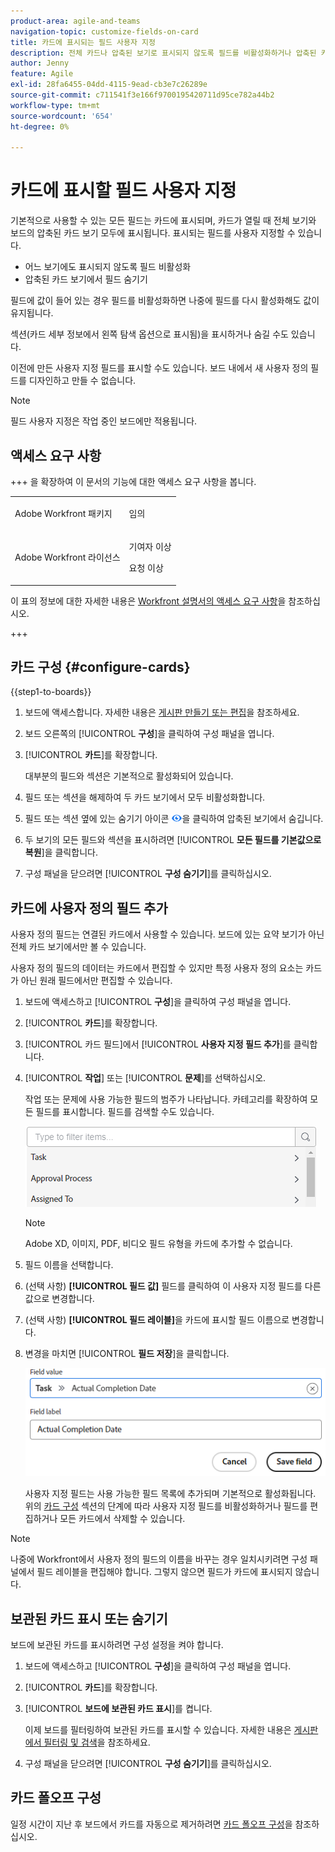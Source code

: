 ```yaml
---
product-area: agile-and-teams
navigation-topic: customize-fields-on-card
title: 카드에 표시되는 필드 사용자 지정
description: 전체 카드나 압축된 보기로 표시되지 않도록 필드를 비활성화하거나 압축된 카드 보기에서 필드를 숨겨서 카드에 표시되는 필드를 사용자 정의할 수 있습니다.
author: Jenny
feature: Agile
exl-id: 28fa6455-04dd-4115-9ead-cb3e7c26289e
source-git-commit: c711541f3e166f9700195420711d95ce782a44b2
workflow-type: tm+mt
source-wordcount: '654'
ht-degree: 0%

---
```


# 카드에 표시할 필드 사용자 지정

기본적으로 사용할 수 있는 모든 필드는 카드에 표시되며, 카드가 열릴 때 전체 보기와 보드의 압축된 카드 보기 모두에 표시됩니다. 표시되는 필드를 사용자 지정할 수 있습니다.

* 어느 보기에도 표시되지 않도록 필드 비활성화
* 압축된 카드 보기에서 필드 숨기기

필드에 값이 들어 있는 경우 필드를 비활성화하면 나중에 필드를 다시 활성화해도 값이 유지됩니다.

섹션(카드 세부 정보에서 왼쪽 탐색 옵션으로 표시됨)을 표시하거나 숨길 수도 있습니다.

이전에 만든 사용자 지정 필드를 표시할 수도 있습니다. 보드 내에서 새 사용자 정의 필드를 디자인하고 만들 수 없습니다.

>[!NOTE]
>
>필드 사용자 지정은 작업 중인 보드에만 적용됩니다.

## 액세스 요구 사항

+++ 을 확장하여 이 문서의 기능에 대한 액세스 요구 사항을 봅니다.

<table style="table-layout:auto"> 
 <col> 
 <col> 
 <tbody> 
  <tr> 
   <td role="rowheader">Adobe Workfront 패키지</td> 
   <td> <p>임의</p> </td> 
  </tr> 
  <tr> 
   <td role="rowheader">Adobe Workfront 라이선스</td> 
   <td> 
   <p>기여자 이상</p> 
   <p>요청 이상</p>
   </td> 
  </tr> 
 </tbody> 
</table>

이 표의 정보에 대한 자세한 내용은 [Workfront 설명서의 액세스 요구 사항](/help/quicksilver/administration-and-setup/add-users/access-levels-and-object-permissions/access-level-requirements-in-documentation.md)을 참조하십시오.

+++

## 카드 구성 {#configure-cards}

{{step1-to-boards}}

1. 보드에 액세스합니다. 자세한 내용은 [게시판 만들기 또는 편집](../../agile/get-started-with-boards/create-edit-board.md)을 참조하세요.
1. 보드 오른쪽의 [!UICONTROL **구성**]&#x200B;을 클릭하여 구성 패널을 엽니다.
1. [!UICONTROL **카드**]&#x200B;를 확장합니다.

   대부분의 필드와 섹션은 기본적으로 활성화되어 있습니다.

1. 필드 또는 섹션을 해제하여 두 카드 보기에서 모두 비활성화합니다.
1. 필드 또는 섹션 옆에 있는 숨기기 아이콘 ![숨기기 아이콘](assets/eye-hide-icon.png)을 클릭하여 압축된 보기에서 숨깁니다.
1. 두 보기의 모든 필드와 섹션을 표시하려면 [!UICONTROL **모든 필드를 기본값으로 복원**]&#x200B;을 클릭합니다.
1. 구성 패널을 닫으려면 [!UICONTROL **구성 숨기기**]&#x200B;를 클릭하십시오.

## 카드에 사용자 정의 필드 추가

사용자 정의 필드는 연결된 카드에서 사용할 수 있습니다. 보드에 있는 요약 보기가 아닌 전체 카드 보기에서만 볼 수 있습니다.

사용자 정의 필드의 데이터는 카드에서 편집할 수 있지만 특정 사용자 정의 요소는 카드가 아닌 원래 필드에서만 편집할 수 있습니다.

1. 보드에 액세스하고 [!UICONTROL **구성**]&#x200B;을 클릭하여 구성 패널을 엽니다.
1. [!UICONTROL **카드**]&#x200B;를 확장합니다.
1. [!UICONTROL 카드 필드]에서 [!UICONTROL **사용자 지정 필드 추가**]&#x200B;를 클릭합니다.
1. [!UICONTROL **작업**] 또는 [!UICONTROL **문제**]&#x200B;를 선택하십시오.

   작업 또는 문제에 사용 가능한 필드의 범주가 나타납니다. 카테고리를 확장하여 모든 필드를 표시합니다. 필드를 검색할 수도 있습니다.

   ![사용자 지정 필드 검색](assets/boards-search-for-custom-field.png)

   >[!NOTE]
   >
   >Adobe XD, 이미지, PDF, 비디오 필드 유형을 카드에 추가할 수 없습니다.

1. 필드 이름을 선택합니다.
1. (선택 사항) **[!UICONTROL 필드 값]** 필드를 클릭하여 이 사용자 지정 필드를 다른 값으로 변경합니다.
1. (선택 사항) **[!UICONTROL 필드 레이블]**&#x200B;을 카드에 표시할 필드 이름으로 변경합니다.
1. 변경을 마치면 [!UICONTROL **필드 저장**]&#x200B;을 클릭합니다.

   ![사용자 지정 필드 값 및 레이블](assets/save-custom-field-value-label.png)

   사용자 지정 필드는 사용 가능한 필드 목록에 추가되며 기본적으로 활성화됩니다. 위의 [카드 구성](customize-fields-on-card.md#configure-cards) 섹션의 단계에 따라 사용자 지정 필드를 비활성화하거나 필드를 편집하거나 모든 카드에서 삭제할 수 있습니다.

>[!NOTE]
>
>나중에 Workfront에서 사용자 정의 필드의 이름을 바꾸는 경우 일치시키려면 구성 패널에서 필드 레이블을 편집해야 합니다. 그렇지 않으면 필드가 카드에 표시되지 않습니다.

## 보관된 카드 표시 또는 숨기기

보드에 보관된 카드를 표시하려면 구성 설정을 켜야 합니다.

1. 보드에 액세스하고 [!UICONTROL **구성**]&#x200B;을 클릭하여 구성 패널을 엽니다.
1. [!UICONTROL **카드**]&#x200B;를 확장합니다.
1. [!UICONTROL **보드에 보관된 카드 표시**]&#x200B;를 켭니다.

   이제 보드를 필터링하여 보관된 카드를 표시할 수 있습니다. 자세한 내용은 [게시판에서 필터링 및 검색](/help/quicksilver/agile/get-started-with-boards/filter-search-in-board.md)을 참조하세요.

1. 구성 패널을 닫으려면 [!UICONTROL **구성 숨기기**]&#x200B;를 클릭하십시오.

## 카드 폴오프 구성

일정 시간이 지난 후 보드에서 카드를 자동으로 제거하려면 [카드 폴오프 구성](/help/quicksilver/agile/use-boards-agile-planning-tools/configure-card-falloff.md)을 참조하십시오.
